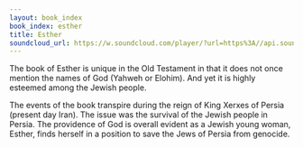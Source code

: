 ```yaml
---
layout: book_index
book_index: esther
title: Esther
soundcloud_url: https://w.soundcloud.com/player/?url=https%3A//api.soundcloud.com/playlists/185716956%3Fsecret_token%3Ds-0b2u1
---
```


The book of Esther is unique in the Old Testament in that it does not once mention the names of God (Yahweh or Elohim). And yet it is highly esteemed among the Jewish people.

The events of the book transpire during the reign of King Xerxes of Persia (present day Iran). The issue was the survival of the Jewish people in Persia. The providence of God is overall evident as a Jewish young woman, Esther, finds herself in a position to save the Jews of Persia from genocide.
